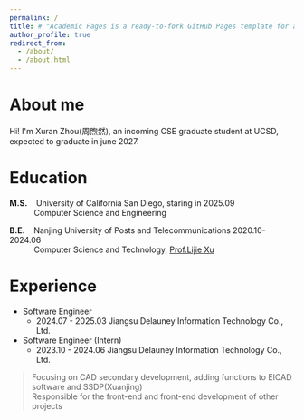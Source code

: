```yaml
---
permalink: /
title: # "Academic Pages is a ready-to-fork GitHub Pages template for academic personal websites"
author_profile: true
redirect_from: 
  - /about/
  - /about.html
---
```


About me
======
Hi! I'm Xuran Zhou(周煦然), an incoming CSE graduate student at UCSD, expected to graduate in june 2027.

Education
======
**M.S.**&nbsp;&nbsp;&nbsp;&nbsp;University of California San Diego, staring in 2025.09  
&nbsp;&nbsp;&nbsp;&nbsp;&nbsp;&nbsp;&nbsp;&nbsp;&nbsp;&nbsp;&nbsp;Computer Science and Engineering

**B.E.**&nbsp;&nbsp;&nbsp;&nbsp;Nanjing University of Posts and Telecommunications 2020.10-2024.06  
&nbsp;&nbsp;&nbsp;&nbsp;&nbsp;&nbsp;&nbsp;&nbsp;&nbsp;&nbsp;&nbsp;Computer Science and Technology, [Prof.Lijie Xu](https://yjs.njupt.edu.cn/dsgl/nocontrol/college/dsfcxq.htm?dsJbxxId=9B9D05C52DB22DCFE050007F01006EFE)

Experience
======
- Software Engineer
    - 2024.07 - 2025.03 Jiangsu Delauney Information Technology Co., Ltd.
- Software Engineer (Intern)
    - 2023.10 - 2024.06 Jiangsu Delauney Information Technology Co., Ltd.  
> Focusing on CAD secondary development, adding functions to EICAD software and SSDP(Xuanjing)  
> Responsible for the front-end and front-end development of other projects

